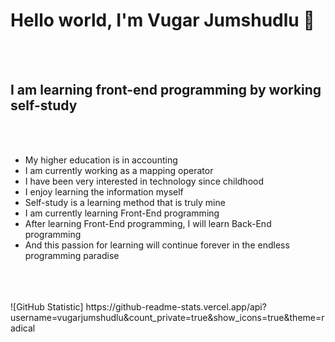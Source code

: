 <h1>Hello world, I'm Vugar Jumshudlu 👋</h1>
<br>
<br>
<h2>I am learning front-end programming by working self-study</h2>
<br>
<br>
<ul>
<li>My higher education is in accounting</li>
<li>I am currently working as a mapping operator</li>
<li>I have been very interested in technology since childhood</li>
<li>I enjoy learning the information myself</li>
<li>Self-study is a learning method that is truly mine</li>
<li>I am currently learning Front-End programming</li>
<li>After learning Front-End programming, I will learn Back-End programming</li>
<li>And this passion for learning will continue forever in the endless programming paradise</li>
</ul>
<br>
<br>
<br>
![GitHub Statistic] https://github-readme-stats.vercel.app/api?username=vugarjumshudlu&count_private=true&show_icons=true&theme=radical